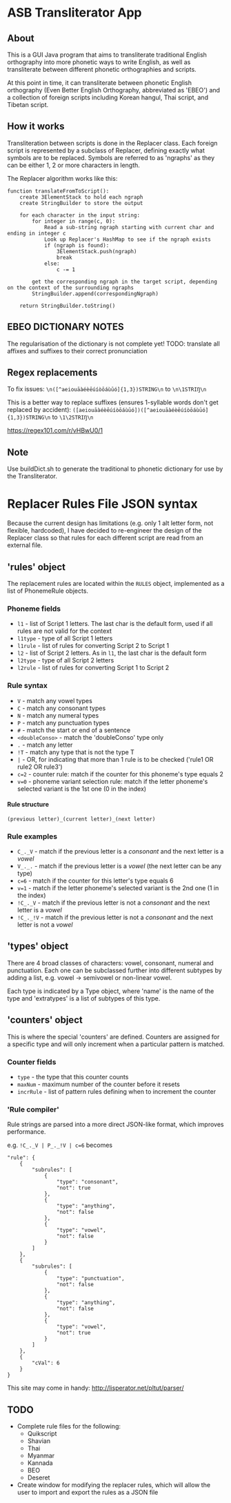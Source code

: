 # ASB Transliterator App

## About

This is a GUI Java program that aims to transliterate traditional English orthography into more phonetic ways to write English, as well as transliterate between different phonetic orthographies and scripts.

At this point in time, it can transliterate between phonetic English orthography (Even Better English Orthography, abbreviated as 'EBEO') and a collection of foreign scripts including Korean hangul, Thai script, and Tibetan script.

## How it works

Transliteration between scripts is done in the Replacer class. Each foreign script is represented by a subclass of Replacer, defining exactly what symbols are to be replaced. Symbols are referred to as 'ngraphs' as they can be either 1, 2 or more characters in length.

The Replacer algorithm works like this:

```
function translateFromToScript():
	create 3ElementStack to hold each ngraph
	create StringBuilder to store the output

	for each character in the input string:
		for integer in range(c, 0):
			Read a sub-string ngraph starting with current char and ending in integer c
			Look up Replacer's HashMap to see if the ngraph exists
			if (ngraph is found):
				3ElementStack.push(ngraph)
				break
			else:
				c -= 1

		get the corresponding ngraph in the target script, depending on the context of the surrounding ngraphs
		StringBuilder.append(correspondingNgraph)

	return StringBuilder.toString()
```

## EBEO DICTIONARY NOTES

The regularisation of the dictionary is not complete yet!
TODO: translate all affixes and suffixes to their correct pronunciation

## Regex replacements

To fix issues:
`\n([^aeiouāàéèēúíòōáùūó]{1,3})STRING\n`
to
`\n\1STRIŊ\n`

This is a better way to replace suffixes (ensures 1-syllable words don't get replaced by accident):
`([aeiouāàéèēúíòōáùūó])([^aeiouāàéèēúíòōáùūó]{1,3})STRING\n`
to
`\1\2STRIŊ\n`

https://regex101.com/r/vHBwU0/1

## Note

Use buildDict.sh to generate the traditional to phonetic dictionary for use by the Transliterator.

# Replacer Rules File JSON syntax

Because the current design has limitations (e.g. only 1 alt letter form, not flexible, hardcoded), I have decided to re-engineer the design of the Replacer class so that rules for each different script are read from an external file.

## 'rules' object

The replacement rules are located within the `RULES` object, implemented as a list of PhonemeRule objects.

### Phoneme fields

* `l1` - list of Script 1 letters. The last char is the default form, used if all rules are not valid for the context
* `l1type` - type of all Script 1 letters
* `l1rule` - list of rules for converting Script 2 to Script 1
* `l2` - list of Script 2 letters. As in `l1`, the last char is the default form
* `l2type` - type of all Script 2 letters
* `l2rule` - list of rules for converting Script 1 to Script 2

### Rule syntax

* `V` - match any vowel types
* `C` - match any consonant types
* `N` - match any numeral types
* `P` - match any punctuation types
* `#` - match the start or end of a sentence
* `<doubleConso>` - match the 'doubleConso' type only
* `.` - match any letter
* `!T` - match any type that is not the type T
* ` | ` - OR, for indicating that more than 1 rule is to be checked ('rule1 OR rule2 OR rule3')
* `c=2` - counter rule: match if the counter for this phoneme's type equals 2
* `v=0` - phoneme variant selection rule: match if the letter phoneme's selected variant is the 1st one (0 in the index)

#### Rule structure

`(previous letter)_(current letter)_(next letter)`

### Rule examples

* `C_._V` - match if the previous letter is a _consonant_ and the next letter is a _vowel_
* `V_._.` - match if the previous letter is a _vowel_ (the next letter can be any type)
* `c=6` - match if the counter for this letter's type equals 6
* `v=1` - match if the letter phoneme's selected variant is the 2nd one (1 in the index)
* `!C_._V` - match if the previous letter is not a _consonant_ and the next letter is a _vowel_
* `!C_._!V` - match if the previous letter is not a _consonant_ and the next letter is not a _vowel_

## 'types' object

There are 4 broad classes of characters: vowel, consonant, numeral and punctuation. Each one can be subclassed further into different subtypes by adding a list, e.g. vowel -> semivowel or non-linear vowel.

Each type is indicated by a Type object, where 'name' is the name of the type and 'extratypes' is a list of subtypes of this type.

## 'counters' object

This is where the special 'counters' are defined. Counters are assigned for a specific type and will only increment when a particular pattern is matched.

### Counter fields

* `type` - the type that this counter counts
* `maxNum` - maximum number of the counter before it resets
* `incrRule` - list of pattern rules defining when to increment the counter

### 'Rule compiler'
Rule strings are parsed into a more direct JSON-like format, which improves performance.

e.g. `!C_._V | P_._!V | c=6` becomes

```
"rule": {
	{
		"subrules": [
			{
				"type": "consonant",
				"not": true
			},
			{
				"type": "anything",
				"not": false
			},
			{
				"type": "vowel",
				"not": false
			}
		]
	},
	{
		"subrules": [
			{
				"type": "punctuation",
				"not": false
			},
			{
				"type": "anything",
				"not": false
			},
			{
				"type": "vowel",
				"not": true
			}
		]
	},
	{
		"cVal": 6
	}
}
```

This site may come in handy: http://lisperator.net/pltut/parser/

## TODO  

* Complete rule files for the following:
	* Quikscript
	* Shavian
	* Thai
	* Myanmar
	* Kannada
	* BEO
	* Deseret
* Create window for modifying the replacer rules, which will allow the user to import and export the rules as a JSON file
